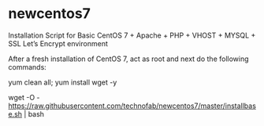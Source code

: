 # newcentos7
Installation Script for Basic CentOS 7 + Apache + PHP + VHOST + MYSQL + SSL Let’s Encrypt environment

After a fresh installation of CentOS 7, act as root and next do the following commands:

yum clean all; yum install wget -y

wget -O - https://raw.githubusercontent.com/technofab/newcentos7/master/installbase.sh | bash

